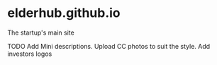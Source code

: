 # elderhub.github.io
The startup's main site

TODO
Add Mini descriptions.
Upload CC photos to suit the style.
Add investors logos
